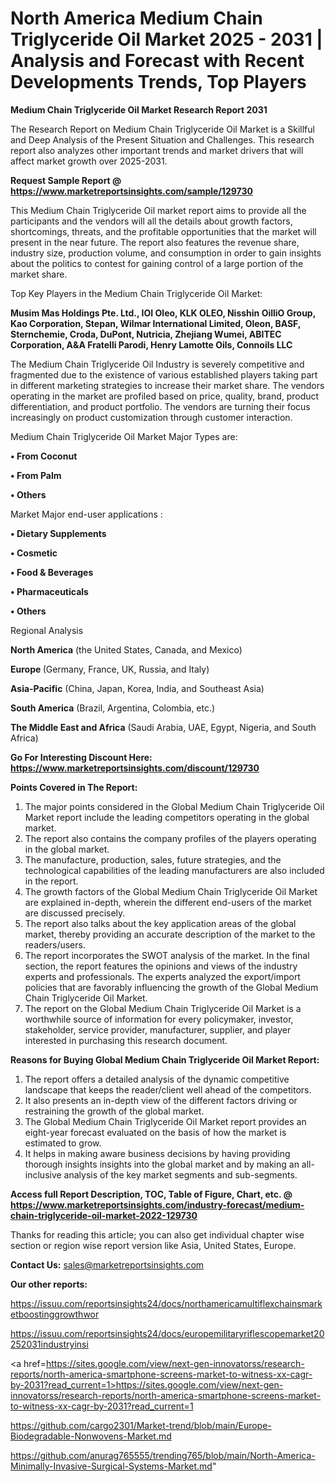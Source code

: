 # North America Medium Chain Triglyceride Oil Market 2025 - 2031 | Analysis and Forecast with Recent Developments Trends, Top Players

<strong>Medium Chain Triglyceride Oil Market Research Report 2031</strong>

The Research Report on Medium Chain Triglyceride Oil Market is a Skillful and Deep Analysis of the Present Situation and Challenges. This research report also analyzes other important trends and market drivers that will affect market growth over 2025-2031.

<strong>Request Sample Report @ <a href=https://www.marketreportsinsights.com/sample/129730>https://www.marketreportsinsights.com/sample/129730</a></strong>

This Medium Chain Triglyceride Oil market report aims to provide all the participants and the vendors will all the details about growth factors, shortcomings, threats, and the profitable opportunities that the market will present in the near future. The report also features the revenue share, industry size, production volume, and consumption in order to gain insights about the politics to contest for gaining control of a large portion of the market share.

Top Key Players in the Medium Chain Triglyceride Oil Market:

<strong>Musim Mas Holdings Pte. Ltd., IOI Oleo, KLK OLEO, Nisshin OilliO Group, Kao Corporation, Stepan, Wilmar International Limited, Oleon, BASF, Sternchemie, Croda, DuPont, Nutricia, Zhejiang Wumei, ABITEC Corporation, A&A Fratelli Parodi, Henry Lamotte Oils, Connoils LLC</strong>

The Medium Chain Triglyceride Oil Industry is severely competitive and fragmented due to the existence of various established players taking part in different marketing strategies to increase their market share. The vendors operating in the market are profiled based on price, quality, brand, product differentiation, and product portfolio. The vendors are turning their focus increasingly on product customization through customer interaction.

Medium Chain Triglyceride Oil Market Major Types are:

<strong>• From Coconut

• From Palm

• Others</strong>

Market Major end-user applications :

<strong>• Dietary Supplements

• Cosmetic

• Food & Beverages

• Pharmaceuticals

• Others</strong>

Regional Analysis

</u><strong><b>North America</b></strong> (the United States, Canada, and Mexico)

<strong><b>Europe </b></strong>(Germany, France, UK, Russia, and Italy)

<strong><b>Asia-Pacific</b></strong> (China, Japan, Korea, India, and Southeast Asia)

<strong><b>South America</b></strong> (Brazil, Argentina, Colombia, etc.)

<strong><b>The Middle East and Africa</b></strong> (Saudi Arabia, UAE, Egypt, Nigeria, and South Africa)

<strong>Go For Interesting Discount Here: <a href=https://www.marketreportsinsights.com/discount/129730>https://www.marketreportsinsights.com/discount/129730</a></strong>

<strong>Points Covered in The Report:</strong>
<ol>
  <li>The major points considered in the Global Medium Chain Triglyceride Oil Market report include the leading competitors operating in the global market.</li>
  <li>The report also contains the company profiles of the players operating in the global market.</li>
  <li>The manufacture, production, sales, future strategies, and the technological capabilities of the leading manufacturers are also included in the report.</li>
  <li>The growth factors of the Global Medium Chain Triglyceride Oil Market are explained in-depth, wherein the different end-users of the market are discussed precisely.</li>
  <li>The report also talks about the key application areas of the global market, thereby providing an accurate description of the market to the readers/users.</li>
  <li>The report incorporates the SWOT analysis of the market. In the final section, the report features the opinions and views of the industry experts and professionals. The experts analyzed the export/import policies that are favorably influencing the growth of the Global Medium Chain Triglyceride Oil Market.</li>
  <li>The report on the Global Medium Chain Triglyceride Oil Market is a worthwhile source of information for every policymaker, investor, stakeholder, service provider, manufacturer, supplier, and player interested in purchasing this research document.</li>
</ol>
<strong>Reasons for Buying Global Medium Chain Triglyceride Oil Market Report:</strong>

<ol>
  <li>The report offers a detailed analysis of the dynamic competitive landscape that keeps the reader/client well ahead of the competitors.</li>
  <li>It also presents an in-depth view of the different factors driving or restraining the growth of the global market.</li>
  <li>The Global Medium Chain Triglyceride Oil Market report provides an eight-year forecast evaluated on the basis of how the market is estimated to grow.</li>
  <li>It helps in making aware business decisions by having providing thorough insights insights into the global market and by making an all-inclusive analysis of the key market segments and sub-segments.</li>
</ol>
<strong>Access full Report Description, TOC, Table of Figure, Chart, etc. @ <a href=https://www.marketreportsinsights.com/industry-forecast/medium-chain-triglyceride-oil-market-2022-129730>https://www.marketreportsinsights.com/industry-forecast/medium-chain-triglyceride-oil-market-2022-129730</a></strong>


Thanks for reading this article; you can also get individual chapter wise section or region wise report version like Asia, United States, Europe.

<strong>Contact Us:</strong>
sales@marketreportsinsights.com

<strong>Our other reports:</strong>

<a href=https://issuu.com/reportsinsights24/docs/northamericamultiflexchainsmarketboostinggrowthwor>https://issuu.com/reportsinsights24/docs/northamericamultiflexchainsmarketboostinggrowthwor</a>

<a href=https://issuu.com/reportsinsights24/docs/europemilitaryriflescopemarket20252031industryinsi>https://issuu.com/reportsinsights24/docs/europemilitaryriflescopemarket20252031industryinsi</a>

<a href=https://sites.google.com/view/next-gen-innovatorss/research-reports/north-america-smartphone-screens-market-to-witness-xx-cagr-by-2031?read_current=1>https://sites.google.com/view/next-gen-innovatorss/research-reports/north-america-smartphone-screens-market-to-witness-xx-cagr-by-2031?read_current=1</a>

<a href=https://github.com/cargo2301/Market-trend/blob/main/Europe-Biodegradable-Nonwovens-Market.md>https://github.com/cargo2301/Market-trend/blob/main/Europe-Biodegradable-Nonwovens-Market.md</a>

<a href=https://github.com/anurag765555/trending765/blob/main/North-America-Minimally-Invasive-Surgical-Systems-Market.md>https://github.com/anurag765555/trending765/blob/main/North-America-Minimally-Invasive-Surgical-Systems-Market.md</a>"
